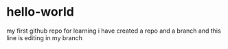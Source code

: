 # hello-world
my first github repo for learning
i have created a repo and a branch and this line is editing in my branch
